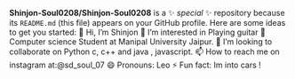 
**Shinjon-Soul0208/Shinjon-Soul0208** is a ✨ _special_ ✨ repository because its `README.md` (this file) appears on your GitHub profile.
Here are some ideas to get you started:
👋 Hi, I’m Shinjon
👀 I’m interested in Playing guitar
🌱 Computer science Student at Manipal University Jaipur.
💞️ I’m looking to collaborate on Python c, c++ and java , javascript.
📫 How to reach me on instagram at:@sd_soul_07
😄 Pronouns: Leo
⚡ Fun fact: Im into cars !
